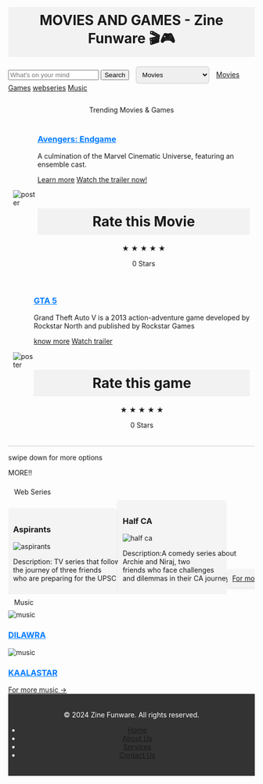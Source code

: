 <!DOCTYPE html>
<html lang="en">
<head>
  <meta charset="utf-8">
  <meta name="viewport" content="width=device-width">
  <title>Movies, Games, and More - Zine Funware 🎬🎮</title>
  <link href="style.css" rel="stylesheet" type="text/css" />
  <style>
    body {
      margin: 0;
      padding: 20px; /* Add padding here */
      height: 2000px; /* Just for demonstration purpose, replace it with the actual height of your content */
      background-size: cover;
      background-position: center;
      background-repeat: no-repeat;
      transition: background-image 0.5s ease; /* Smooth transition effect */
    }
    h1 {
      background-color: #f2f2f2; /* Background color for heading */
      padding: 10px; /* Padding for heading */
      text-align: center; /* Center align the heading */
      display: flex;
      align-items: center;
      justify-content: center;
    }

    #search-bar {
      width: 300px;
      padding: 8px;
      margin-top: 10px;
      margin-bottom: 20px;
    }

    #menu {
      width: 150px;
      padding: 8px;
      margin-left: 10px;
      margin-right: 10px;
      border: 1px solid #ccc;
      border-radius: 5px;
    }

    #trending-tabs {
      display: flex;
      flex-direction: column;
      align-items: center;
      margin-top: 20px;
      border-bottom: 1px solid #ccc;
      padding-bottom: 10px;
    }

    .tab {
      cursor: pointer;
      padding: 8px 12px;
    }

    .tab:hover {
      background-color: #f2f2f2;
    }

    .movie {
      display: flex;
      align-items: center;
      padding: 10px;
      box-shadow: 0 4px 8px rgba(0, 0, 0, 0);
  transition: box-shadow 0.3s ease;
}


    * Styles for movie description */
.movie-description {
    flex: 1; /* Take remaining space */
}

/* Styles for movie title */
.movie-description h3 a {
    color: #007bff; /* Link color */
    text-decoration: none; /* Remove underline */
    font-size: 20px;
}

.movie-description h3 a:hover {
    text-decoration: underline; /* Add underline on hover */
}

/* Styles for movie description text */
.movie-description p {
    margin-bottom: 10px;
    font-size: 16px;
}

/* Styles for movie links */
.movie-description a {
    display: block;
    margin-bottom: 5px;
    color: #007bff; /* Link color */
    text-decoration: none; /* Remove underline */
}

.movie-description a:hover {
    text-decoration: underline; /* Add underline on hover */
}
    .rating-container {
    text-align: center;
    margin-top: 50px;
}

.stars {
    font-size: 36px;
}

.star {
    cursor: pointer;
    color: gray;
}

.star:hover,
.star.active {
    color: gold;
}
h3 a {
    color: #007bff; /* Link color */
    text-decoration: none; /* Remove underline */
}

h3 a:hover {
    text-decoration: underline; /* Add underline on hover */
    color: #0056b3; /* Change color on hover */
}
a{
  color: #007bff; /* Link color */
    text-decoration: none; /* Remove underline */
    margin-right: 20px; /* Adjust the value as needed */
}
a:hover{
  text-decoration: underline; /* Add underline on hover */
    color: #0056b3; /* Change color on hover */
}
.music-container {
  display: flex;
  justify-content: space-around; /* Adjust as needed */
  align-items: center;
}

.music-item {
  text-align: center;
  margin-top: 20px;
  flex: 0 0 auto; /* Allow items to grow and shrink as needed */
}

.music-item img {
  width: 200px; /* Adjust the width as needed */
  height: 200px; /* Adjust the height as needed */
}
.footer {
    background-color: #333;
    color: #fff;
    padding: 20px 0;
    text-align: center;
}

.footer .container {
    max-width: 1200px;
    margin: 0 auto;
}

.footer p {
    margin: 0;
}

.footer ul {
    list-style: none;
    padding: 0;
}

.footer ul li {
    display: inline-block;
    margin: 0 10px;
}

.footer ul li a {
    color: #fff;
    text-decoration: none;
}

.footer ul li a:hover {
    text-decoration: underline;
}
.container {
            width: 100%;
            overflow-x: auto;
            white-space: nowrap;
        }
        .web-series {
            display: inline-block;
            width: 200px; /* Adjust according to your needs */
            margin-right: 10px; /* Adjust spacing between series */
            background-color: #f4f4f4;
            border-radius: 5px;
            padding: 10px;
            box-shadow: 0 2px 5px rgba(0, 0, 0, 0.1);
        }
  </style>
</head>

<body onscroll="changeBackground()">
  <h1>MOVIES AND GAMES - Zine Funware 🎬🎮</h1>
  <input type="text" id="search-bar" placeholder="What's on your mind">
  <button>Search</button>
  <select id="menu">
    <option value="Movies">Movies</option>
    <option value="Games">Games</option>
    <a href="contactus.html">
      <option value="Contact us">Contact us</option>
    </a>
  </select>
  <a href="movies.html">Movies</a>
  <a href="games.html">Games</a>
  <a href="webseries.html">webseries</a>
  <a href="music.html">Music</a>
  
  <div id="trending-tabs">
    <div class="tab">Trending Movies & Games</div>
    <div class="movie">
      <img src="file:///C:/Users/ASUS/Downloads/avengers%20endgame%20poster%20(1).webp" alt="poster">
      <div class="movie-description">
        <h3><a href ="https://www.hotstar.com/in/movies/avengers-endgame/1260013556">Avengers: Endgame</a></h3>
        <p>A culmination of the Marvel Cinematic Universe, featuring an ensemble cast.</p>
        <a href="https://en.wikipedia.org/wiki/Avengers:_Endgame">Learn more</a>
        <a href="https://www.youtube.com/watch?v=TcMBFSGVi1c">Watch the trailer now!</a>
        <div class="rating-container">
          <h1>Rate this Movie</h1>
          <div class="stars">
              <span class="star" data-value="1">&#9733;</span>
              <span class="star" data-value="2">&#9733;</span>
              <span class="star" data-value="3">&#9733;</span>
              <span class="star" data-value="4">&#9733;</span>
              <span class="star" data-value="5">&#9733;</span>
          </div>
          <p class="selected-rating">0 Stars</p>
      </div>
      </div>
    </div>
    <div class="movie">
      <img src="C:\Users\ASUS\Downloads\gta 5.jpg" alt="poster">
      <div class="movie-description">
        <h3><a href="https://www.rockstargames.com/gta-v">GTA 5</a></h3>
        <p>Grand Theft Auto V is a 2013 action-adventure game developed by Rockstar North and published by Rockstar Games</p>
        <a href="https://en.wikipedia.org/wiki/Grand_Theft_Auto_V">know more</a>
        <a href="https://www.youtube.com/watch?v=hvoD7ehZPcM">Watch trailer</a>
        <div class="rating-container">
          <h1>Rate this game</h1>
          <div class="stars">
              <span class="star" data-value="1">&#9733;</span>
              <span class="star" data-value="2">&#9733;</span>
              <span class="star" data-value="3">&#9733;</span>
              <span class="star" data-value="4">&#9733;</span>
              <span class="star" data-value="5">&#9733;</span>
          </div>
          <p class="selected-rating">0 Stars</p>
      </div>
      </div>
    </div>
  </div>
  <div >
    <p >swipe down for more options</p>
</div>
<div>
  <p>MORE!!</p>
</div>
<div>
  <div class="web-series-tab">
    <div class="tab">Web Series</div>
    <div class="container">
      <div class="web-series">
        <h3>Aspirants</h3>
        <img src="C:\Users\ASUS\Downloads\aspirants (1).jpg" alt="aspirants">
        <p>Description: TV series that follows<br> the journey of three friends<br> who are preparing for the UPSC</p>
      </div>
      <div class="web-series">
        <h3>Half CA</h3>
        <img src="C:\Users\ASUS\Downloads\half ca (2).jpg" alt="half ca">
        <p>Description:A comedy series about<br> Archie and Niraj, two <br>friends who face challenges <br>and dilemmas in their CA journey. </p>
      </div>
      <div class="web-series">
        <a href="webseries.html">For more Web series -></a>
      </div>
    </div>
  </div>
  
  <div class="music-container-tab">
    <div class="tab">Music</div>
    <div class="music-container">
      <div class="music-item">
        <img src="C:\Users\ASUS\Downloads\music 2.jpg" alt="music">
        <h3><a href="https://www.youtube.com/watch?v=Op4EMZXWjyE">DILAWRA</a></h3>
      </div>
      <div class="music-item">
        <img src="C:\Users\ASUS\Downloads\music 2.jpg" alt="music">
        <h3><a href="https://www.youtube.com/watch?v=5oExKMYIE9U">KAALASTAR</a></h3>
      </div>
      <div class="music-item">
        <a href="music.html">For more music -></a>
      </div>
    </div>
  </div>
  
  
  <script>
    function changeBackground() {
      var scrollPosition = window.scrollY;

      if (scrollPosition > 1000) {
        document.body.style.backgroundImage ='url("https://images.genius.com/1e9a6b7ea9de88bea41f8ed7c56ffdd2.1000x1000x1.jpg")';
      } else if(scrollPosition >500) {
        document.body.style.backgroundImage ='url("https://multianime.com.mx/wp-content/uploads/2021/11/la-casa-de-papel-volumen-5-parte-2-netflix.jpg")';
      }
      else{
        document.body.style.backgroundImage='url("https://m.media-amazon.com/images/M/MV5BNGExNWViZGItNjg0OC00OTVjLWEyNjAtMWY2ZDRlODg5MjYyXkEyXkFqcGdeQXVyNDA4NjM1NTc@._V1_.jpg")';
      }
    }
  </script>

<script src="script.js"></script>
<footer class="footer">
  <div class="container">
      <div class="footer-content">
          <p>&copy; 2024 Zine Funware. All rights reserved.</p>
          <ul class="footer-links">
              <li><a href="#">Home</a></li>
              <li><a href="aboutus.html">About Us</a></li>
              <li><a href="services.html">Services</a></li>
              <li><a href="contactus.html">Contact Us</a></li>
          </ul>
      </div>
  </div>
</footer>

</body>

</html>

